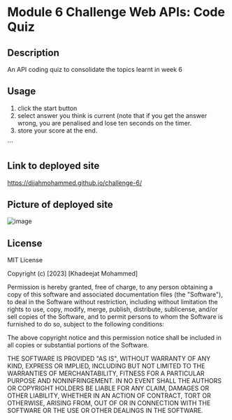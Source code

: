 # Module 6 Challenge Web APIs: Code Quiz

## Description
An API coding quiz to consolidate the topics learnt in week 6


## Usage
<ol>
 <li> click the start button
 </li>
 <li>
  select answer you think is current (note that if you get the answer wrong, you are penalised and lose ten seconds on the timer.
 </li>
 <li>
  store your score at the end.
 </li>
</ol>
```

## Link to deployed site
https://dijahmohammed.github.io/challenge-6/
  
## Picture of deployed site
![image](https://github.com/dijahmohammed/challenge-6/assets/151194271/d1a40623-8520-4260-bec8-8509484fd064)

## License
MIT License

Copyright (c) [2023] [Khadeejat Mohammed]

Permission is hereby granted, free of charge, to any person obtaining a copy
of this software and associated documentation files (the "Software"), to deal
in the Software without restriction, including without limitation the rights
to use, copy, modify, merge, publish, distribute, sublicense, and/or sell
copies of the Software, and to permit persons to whom the Software is
furnished to do so, subject to the following conditions:

The above copyright notice and this permission notice shall be included in all
copies or substantial portions of the Software.

THE SOFTWARE IS PROVIDED "AS IS", WITHOUT WARRANTY OF ANY KIND, EXPRESS OR
IMPLIED, INCLUDING BUT NOT LIMITED TO THE WARRANTIES OF MERCHANTABILITY,
FITNESS FOR A PARTICULAR PURPOSE AND NONINFRINGEMENT. IN NO EVENT SHALL THE
AUTHORS OR COPYRIGHT HOLDERS BE LIABLE FOR ANY CLAIM, DAMAGES OR OTHER
LIABILITY, WHETHER IN AN ACTION OF CONTRACT, TORT OR OTHERWISE, ARISING FROM,
OUT OF OR IN CONNECTION WITH THE SOFTWARE OR THE USE OR OTHER DEALINGS IN THE
SOFTWARE.

